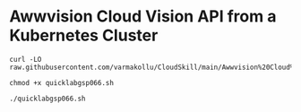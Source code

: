 # Awwvision Cloud Vision API from a Kubernetes Cluster

```
curl -LO raw.githubusercontent.com/varmakollu/CloudSkill/main/Awwvision%20Cloud%20Vision%20API%20from%20a%20Kubernetes%20Cluster/quicklabgsp066.sh

chmod +x quicklabgsp066.sh

./quicklabgsp066.sh

```

